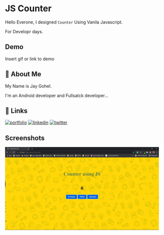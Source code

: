 
# JS Counter

Hello Everone, I designed `Counter` Using Vanila Javascript.

For Developr days.

## Demo

Insert gif or link to demo

  
## 🚀 About Me
My Name is Jay Gohel. 

I'm an Android developer and Fullsatck developer...


  
## 🔗 Links
[![portfolio](https://img.shields.io/badge/my_portfolio-000?style=for-the-badge&logo=ko-fi&logoColor=white)](https://jaygohel.netlify.com/)
[![linkedin](https://img.shields.io/badge/linkedin-0A66C2?style=for-the-badge&logo=linkedin&logoColor=white)](https://www.linkedin.com/in/goheljay)
[![twitter](https://img.shields.io/badge/twitter-1DA1F2?style=for-the-badge&logo=twitter&logoColor=white)](https://twitter.com/Jaygohel2001)

  
## Screenshots

![App Screenshot](counter.JPG)

  

